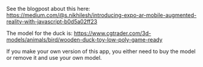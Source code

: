 See the blogpost about this here: https://medium.com/@s.nikhilesh/introducing-expo-ar-mobile-augmented-reality-with-javascript-b0d5a02ff23

The model for the duck is: https://www.cgtrader.com/3d-models/animals/bird/wooden-duck-toy-low-poly-game-ready

If you make your own version of this app, you either need to buy the model 
or remove it and use your own model.

